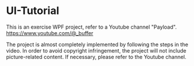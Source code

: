 # UI-Tutorial
This is an exercise WPF project, refer to a Youtube channel "Payload".
https://www.youtube.com/@_buffer

The project is almost completely implemented by following the steps in the video. 
In order to avoid copyright infringement, the project will not include picture-related content. 
If necessary, please refer to the Youtube channel.
